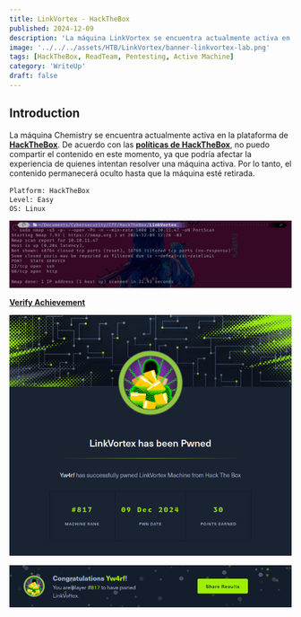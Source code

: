 ```yaml
---
title: LinkVortex - HackTheBox
published: 2024-12-09
description: 'La máquina LinkVortex se encuentra actualmente activa en la plataforma de HackTheBox. De acuerdo con las políticas de HackTheBox, no puedo compartir el contenido en este momento, ya que podría afectar la experiencia de quienes intentan resolver una máquina activa. Por lo tanto, el contenido permanecerá oculto hasta que la máquina esté retirada.'
image: '../../../assets/HTB/LinkVortex/banner-linkvortex-lab.png'
tags: [HackTheBox, ReadTeam, Pentesting, Active Machine]
category: 'WriteUp'
draft: false 
---
```


## Introduction

La máquina Chemistry se encuentra actualmente activa en la plataforma de **[HackTheBox](https://app.hackthebox.com/)**. De acuerdo con las **[políticas de HackTheBox](https://help.hackthebox.com/en/articles/5188925-streaming-writeups-walkthrough-guidelines)**, no puedo compartir el contenido en este momento, ya que podría afectar la experiencia de quienes intentan resolver una máquina activa. Por lo tanto, el contenido permanecerá oculto hasta que la máquina esté retirada.

~~~
Platform: HackTheBox
Level: Easy
OS: Linux
~~~

![LinkVortex Yw4rf](../../../assets/HTB/LinkVortex/linkvortex-2.png)

**[Verify Achievement](https://www.hackthebox.com/achievement/machine/2035837/638)**

![LinkVortex Yw4rf](../../../assets/HTB/LinkVortex/linkvortex-hackthebox.png)

![LinkVortex yw4rf](../../../assets/HTB/LinkVortex/linkvortex-pwnd.png)